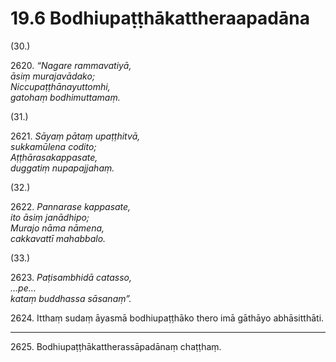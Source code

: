 

# 19.6 Bodhiupaṭṭhākattheraapadāna



(30.)

2620\. _“Nagare rammavatiyā,_  
_āsiṃ murajavādako;_  
_Niccupaṭṭhānayuttomhi,_  
_gatohaṃ bodhimuttamaṃ._  


(31.)

2621\. _Sāyaṃ pātaṃ upaṭṭhitvā,_  
_sukkamūlena codito;_  
_Aṭṭhārasakappasate,_  
_duggatiṃ nupapajjahaṃ._  


(32.)

2622\. _Pannarase kappasate,_  
_ito āsiṃ janādhipo;_  
_Murajo nāma nāmena,_  
_cakkavattī mahabbalo._  


(33.)

2623\. _Paṭisambhidā catasso,_  
_…pe…_  
_kataṃ buddhassa sāsanaṃ”._  


2624\. Itthaṃ sudaṃ āyasmā bodhiupaṭṭhāko thero imā gāthāyo abhāsitthāti.

---

2625\. Bodhiupaṭṭhākattherassāpadānaṃ chaṭṭhaṃ.





